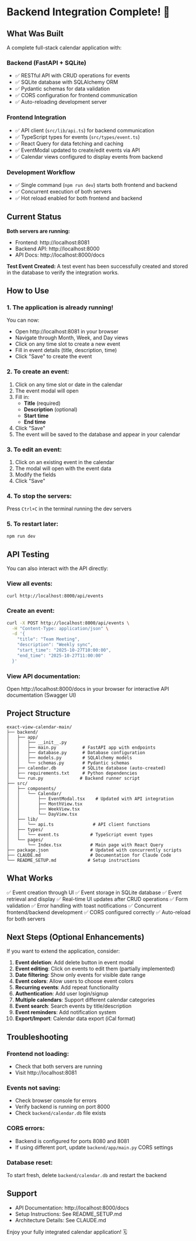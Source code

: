 # Backend Integration Complete! 🎉

## What Was Built

A complete full-stack calendar application with:

### Backend (FastAPI + SQLite)
- ✅ RESTful API with CRUD operations for events
- ✅ SQLite database with SQLAlchemy ORM
- ✅ Pydantic schemas for data validation
- ✅ CORS configuration for frontend communication
- ✅ Auto-reloading development server

### Frontend Integration
- ✅ API client (`src/lib/api.ts`) for backend communication
- ✅ TypeScript types for events (`src/types/event.ts`)
- ✅ React Query for data fetching and caching
- ✅ EventModal updated to create/edit events via API
- ✅ Calendar views configured to display events from backend

### Development Workflow
- ✅ Single command (`npm run dev`) starts both frontend and backend
- ✅ Concurrent execution of both servers
- ✅ Hot reload enabled for both frontend and backend

## Current Status

**Both servers are running:**
- Frontend: http://localhost:8081
- Backend API: http://localhost:8000
- API Docs: http://localhost:8000/docs

**Test Event Created:**
A test event has been successfully created and stored in the database to verify the integration works.

## How to Use

### 1. The application is already running!

You can now:
- Open http://localhost:8081 in your browser
- Navigate through Month, Week, and Day views
- Click on any time slot to create a new event
- Fill in event details (title, description, time)
- Click "Save" to create the event

### 2. To create an event:
1. Click on any time slot or date in the calendar
2. The event modal will open
3. Fill in:
   - **Title** (required)
   - **Description** (optional)
   - **Start time**
   - **End time**
4. Click "Save"
5. The event will be saved to the database and appear in your calendar

### 3. To edit an event:
1. Click on an existing event in the calendar
2. The modal will open with the event data
3. Modify the fields
4. Click "Save"

### 4. To stop the servers:
Press `Ctrl+C` in the terminal running the dev servers

### 5. To restart later:
```bash
npm run dev
```

## API Testing

You can also interact with the API directly:

### View all events:
```bash
curl http://localhost:8000/api/events
```

### Create an event:
```bash
curl -X POST http://localhost:8000/api/events \
  -H "Content-Type: application/json" \
  -d '{
    "title": "Team Meeting",
    "description": "Weekly sync",
    "start_time": "2025-10-27T10:00:00",
    "end_time": "2025-10-27T11:00:00"
  }'
```

### View API documentation:
Open http://localhost:8000/docs in your browser for interactive API documentation (Swagger UI)

## Project Structure

```
exact-view-calendar-main/
├── backend/
│   ├── app/
│   │   ├── __init__.py
│   │   ├── main.py          # FastAPI app with endpoints
│   │   ├── database.py      # Database configuration
│   │   ├── models.py        # SQLAlchemy models
│   │   └── schemas.py       # Pydantic schemas
│   ├── calendar.db          # SQLite database (auto-created)
│   ├── requirements.txt     # Python dependencies
│   └── run.py              # Backend runner script
├── src/
│   ├── components/
│   │   └── Calendar/
│   │       ├── EventModal.tsx    # Updated with API integration
│   │       ├── MonthView.tsx
│   │       ├── WeekView.tsx
│   │       └── DayView.tsx
│   ├── lib/
│   │   └── api.ts               # API client functions
│   ├── types/
│   │   └── event.ts            # TypeScript event types
│   └── pages/
│       └── Index.tsx           # Main page with React Query
├── package.json                # Updated with concurrently scripts
├── CLAUDE.md                   # Documentation for Claude Code
└── README_SETUP.md            # Setup instructions

```

## What Works

✅ Event creation through UI
✅ Event storage in SQLite database
✅ Event retrieval and display
✅ Real-time UI updates after CRUD operations
✅ Form validation
✅ Error handling with toast notifications
✅ Concurrent frontend/backend development
✅ CORS configured correctly
✅ Auto-reload for both servers

## Next Steps (Optional Enhancements)

If you want to extend the application, consider:

1. **Event deletion**: Add delete button in event modal
2. **Event editing**: Click on events to edit them (partially implemented)
3. **Date filtering**: Show only events for visible date range
4. **Event colors**: Allow users to choose event colors
5. **Recurring events**: Add repeat functionality
6. **Authentication**: Add user login/signup
7. **Multiple calendars**: Support different calendar categories
8. **Event search**: Search events by title/description
9. **Event reminders**: Add notification system
10. **Export/Import**: Calendar data export (iCal format)

## Troubleshooting

### Frontend not loading:
- Check that both servers are running
- Visit http://localhost:8081

### Events not saving:
- Check browser console for errors
- Verify backend is running on port 8000
- Check `backend/calendar.db` file exists

### CORS errors:
- Backend is configured for ports 8080 and 8081
- If using different port, update `backend/app/main.py` CORS settings

### Database reset:
To start fresh, delete `backend/calendar.db` and restart the backend

## Support

- API Documentation: http://localhost:8000/docs
- Setup Instructions: See README_SETUP.md
- Architecture Details: See CLAUDE.md

Enjoy your fully integrated calendar application! 🗓️
